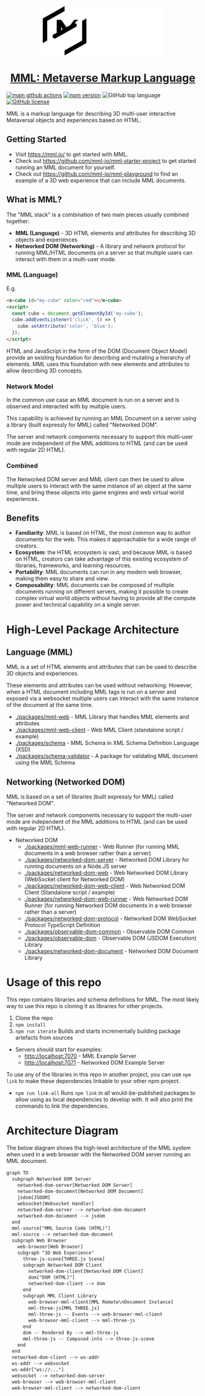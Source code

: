 <p align="center">
  <a href="https://mml.io">
    <img src="./branding/src/svg/animation/mml-logotype-animation-black.svg" height="128">
    <h1 align="center">MML: Metaverse Markup Language</h1>
  </a>
</p>

[![main github actions](https://github.com/mml-io/mml/actions/workflows/main.yaml/badge.svg)](https://github.com/mml-io/mml/actions/workflows/main.yaml)
[![npm version](https://img.shields.io/npm/v/mml-web.svg?style=flat)](https://www.npmjs.com/package/mml-web)
![GitHub top language](https://img.shields.io/github/languages/top/mml-io/mml)
[![GitHub license](https://img.shields.io/badge/license-MIT-blue.svg)](https://github.com/mml-io/mml/blob/main/LICENSE)

MML is a markup language for describing 3D multi-user interactive Metaversal objects and experiences based on HTML.

## Getting Started

* Visit https://mml.io/ to get started with MML.
* Check out https://github.com/mml-io/mml-starter-project to get started running an MML document for yourself.
* Check out https://github.com/mml-io/mml-playground to find an example of a 3D web experience that can include MML documents.

## What is MML?

The "MML stack" is a combination of two main pieces usually combined together:
* **MML (Language)** - 3D HTML elements and attributes for describing 3D objects and experiences
* **Networked DOM (Networking)** - A library and network protocol for running MML/HTML documents on a server so that multiple users can interact with them in a multi-user mode.

### MML (Language)

E.g.
```html
<m-cube id="my-cube" color="red"></m-cube>
<script>
  const cube = document.getElementById('my-cube');
  cube.addEventListener('click', () => {
    cube.setAttribute('color', 'blue');
  });
</script>
```

HTML and JavaScript in the form of the DOM (Document Object Model) provide an existing foundation for describing and mutating a hierarchy of elements. MML uses this foundation with new elements and attributes to allow describing 3D concepts.

### Network Model

In the common use case an MML document is run on a server and is observed and interacted with by multiple users.

This capability is achieved by running an MML Document on a server using a library (built expressly for MML) called "Networked DOM".

The server and network components necessary to support this multi-user mode are independent of the MML additions to HTML (and can be used with regular 2D HTML).

### Combined

The Networked DOM server and MML client can then be used to allow multiple users to interact with the same instance of an object at the same time, and bring these objects into game engines and web virtual world experiences.

## Benefits

* **Familiarity**: MML is based on HTML, the most common way to author documents for the web. This makes it approachable for a wide range of creators.
* **Ecosystem**: the HTML ecosystem is vast, and because MML is based on HTML, creators can take advantage of this existing ecosystem of libraries, frameworks, and learning resources.
* **Portability**: MML documents can run in any modern web browser, making them easy to share and view.
* **Composability**: MML documents can be composed of multiple documents running on different servers, making it possible to create complex virtual world objects without having to provide all the compute power and technical capability on a single server.

# High-Level Package Architecture

## Language (MML)
MML is a set of HTML elements and attributes that can be used to describe 3D objects and experiences.

These elements and attributes can be used without networking. However, when a HTML document including MML tags is run on a server and exposed via a websocket multiple users can interact with the same instance of the document at the same time.

* [./packages/mml-web](./packages/mml-web) - MML Library that handles MML elements and attributes
* [./packages/mml-web-client](./packages/mml-web-client) - Web MML Client (standalone script / example)
* [./packages/schema](./packages/schema) - MML Schema in XML Schema Definition Language (XSD)
* [./packages/schema-validator](./packages/schema-validator) - A package for validating MML document using the MML Schema

## Networking (Networked DOM)
MML is based on a set of libraries (built expressly for MML) called "Networked DOM".

The server and network components necessary to support the multi-user mode are independent of the MML additions to HTML (and can be used with regular 2D HTML).

* Networked DOM
  * [./packages/mml-web-runner](./packages/mml-web-runner) - Web Runner (for running MML documents in a web browser rather than a server)
  * [./packages/networked-dom-server](./packages/networked-dom-server) - Networked DOM Library for running documents on a Node.JS server
  * [./packages/networked-dom-web](./packages/networked-dom-web) - Web Networked DOM Library (WebSocket client for Networked DOM)
  * [./packages/networked-dom-web-client](./packages/networked-dom-web-client) - Web Networked DOM Client (Standalone script / example)
  * [./packages/networked-dom-web-runner](./packages/networked-dom-web-runner) - Web Networked DOM Runner (for running Networked DOM documents in a web browser rather than a server)
  * [./packages/networked-dom-protocol](./packages/networked-dom-protocol) - Networked DOM WebSocket Protocol TypeScript Definition
  * [./packages/observable-dom-common](./packages/observable-dom-common) - Observable DOM Common
  * [./packages/observable-dom](./packages/observable-dom) - Observable DOM (JSDOM Execution) Library
  * [./packages/networked-dom-document](./packages/networked-dom-document) - Networked DOM Document Library

# Usage of this repo

This repo contains libraries and schema definitions for MML. The most likely way to use this repo is cloning it as libraries for other projects.

1. Clone the repo
1. `npm install`
1. `npm run iterate` Builds and starts incrementally building package artefacts from sources
  * Servers should start for examples:
    * [http://localhost:7070](http://localhost:7070) - MML Example Server
    * [http://localhost:7071](http://localhost:7071) - Networked DOM Example Server

To use any of the libraries in this repo in another project, you can use `npm link` to make these dependencies linkable to your other npm project.
* `npm run link-all` Runs `npm link` in all would-be-published packages to allow using as local dependencies to develop with. It will also print the commands to link the dependencies.


# Architecture Diagram

The below diagram shows the high-level architecture of the MML system when used in a web browser with the Networked DOM server running an MML document.

```mermaid
graph TD
  subgraph Networked DOM Server
    networked-dom-server[Networked DOM Server]
    networked-dom-document[Networked DOM Document]
    jsdom[JSDOM]
    websocket[Websocket Handler]
    networked-dom-server --> networked-dom-document
    networked-dom-document --> jsdom
  end
  mml-source["MML Source Code (HTML)"]
  mml-source --> networked-dom-document
  subgraph Web Browser
    web-browser[Web Browser]
    subgraph "3D Web Experience"
      three-js-scene[THREE.js Scene]
      subgraph Networked DOM Client
        networked-dom-client[Networked DOM Client]
        dom["DOM (HTML)"]
        networked-dom-client --> dom
      end
      subgraph MML Client Library
        web-browser-mml-client[MML Remote\nDocument Instance]
        mml-three-js[MML THREE.js]
        mml-three-js -- Events --> web-browser-mml-client
        web-browser-mml-client --> mml-three-js
      end
      dom -- Rendered By --> mml-three-js
      mml-three-js -- Composed into --> three-js-scene
    end
  end
  networked-dom-client --> ws-addr
  ws-addr --> websocket
  ws-addr["ws://..."]
  websocket --> networked-dom-server
  web-browser --> web-browser-mml-client
  web-browser-mml-client --> networked-dom-client
```
